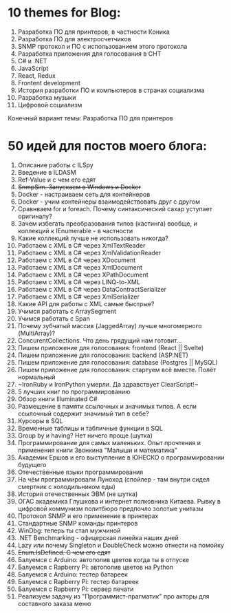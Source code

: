 # 10 themes for Blog:

1. Разработка ПО для принтеров, в частности Коника
2. Разработка ПО для электросчетчиков
3. SNMP протокол и ПО с использованием этого протокола
4. Разработка приложения для голосования в СНТ
5. C# и .NET
6. JavaScript
7. React, Redux
8. Frontent development
9. История разработки ПО и компьютеров в странах социализма
10. Разработка музыки
11. Цифровой социализм 

Конечный вариант темы: Разработка ПО для принтеров

# 50 идей для постов моего блога:

1. Описание работы с ILSpy
2. Введение в ILDASM
3. Ref-Value и с чем его едят
4. ~~SnmpSim. Запускаем в Windows и Docker~~
5. Docker - настраиваем сеть для контейнеров
6. Docker - учим контейнеры взаимодействовать друг с другом
7. Сравнваем for и foreach. Почему синтаксический сахар уступает оригиналу?
8. Зачем избегать преобразования типов (кастинга) вообще, и коллекций к IEnumerable - в частности
9. Какие коллекций лучше не использовать никогда?
10. Работаем с XML в C# через XmlTextReader
11. Работаем с XML в C# через XmlValidationReader
12. Работаем с XML в C# через XDocument
13. Работаем с XML в C# через XmlDocument
14. Работаем с XML в C# через XPathDocument
15. Работаем с XML в C# через LINQ-to-XML
16. Работаем с XML в C# через DataContractSerializer
17. Работаем с XML в C# через XmlSerializer
18. Какие API для работы с XML самые быстрые?
19. Учимся работать с ArraySegment<T>
20. Учимся работать с Span<T>
21. Почему зубчатый массив (JaggedArray) лучше многомерного (MultiArray)?
22. ConcurentCollections. Что день грядущий нам готовит...
23. Пишем приложение для голосования: frontend (React || Svelte)
24. Пишем приложение для голосования: backend (ASP.NET)
25. Пишем приложение для голосования: database (Postgres || MySQL)
26. Пишем приложение для голосования: стартуем всё вместе. Полёт нормальный
27. ~IronRuby и IronPython умерли. Да здравствует ClearScript!~
28. 5 лучших книг по программированию
29. Обзор книги Illuminated C#
30. Размещение в памяти ссылочных и значимых типов. А если ссылочный содержит значимый тип в себе?
31. Курсоры в SQL
32. Временные таблицы и табличные функции в SQL
33. Group by и having? Нет ничего проще (шутка)
34. Программирование для самых маленьких. Опыт прочтения и применения книги Звонкина "Малыши и математика"
35. Академик Ершов и его выступление в ЮНЕСКО о программировании будущего
36. Отечественные языки программирования
37. На чём программировали Луноход (спойлер - там внутри сидел смертник с холодильником еды)
38. История отечественных ЭВМ (не шутка)
39. ОГАС академика Глушкова и интернет полковника Китаева. Рывку в цифровой коммунизм политбюро предпочло золотые унитазы
40. Протокол SNMP и его применение в принтерах
41. Стандартные SNMP команды принтеров
42. WinDbg: теперь ты стал мужчиной
43. .NET Benchmarking - офицерская линейка наших дней
44. Lazy<T> или почему Singleton и DoubleCheck можно отнести на помойку
45. ~~Enum.IsDefined. С чем его едят~~
46. Балуемся с Arduino: автополив цветов когда ты в отпуске
47. Балуемся с Rapberry Pi: автополив цветов на Python
48. Балуемся с Arduino: тестер батареек
49. Балуемся с Rapberry Pi: тестер батареек
50. Балуемся с Rapberry Pi: сервер печати
51. Реализуем задачу из "Программист-прагматик" про акторы для составного заказа меню

